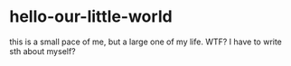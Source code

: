 # hello-our-little-world
this is a small pace of me, but a large one of my life.
WTF? I have to write sth about myself?
